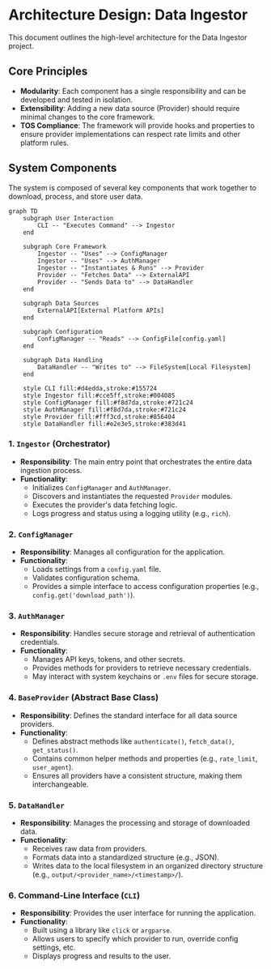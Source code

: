 # Architecture Design: Data Ingestor
<!-- LOCKED:DIA:2023-05-28T14:48:00Z:2023-05-28T14:53:00Z -->
<!-- Updated: 2023-05-28T14:48:00Z -->

This document outlines the high-level architecture for the Data Ingestor project.

## Core Principles

- **Modularity**: Each component has a single responsibility and can be developed and tested in isolation.
- **Extensibility**: Adding a new data source (Provider) should require minimal changes to the core framework.
- **TOS Compliance**: The framework will provide hooks and properties to ensure provider implementations can respect rate limits and other platform rules.

## System Components

The system is composed of several key components that work together to download, process, and store user data.

```mermaid
graph TD
    subgraph User Interaction
        CLI -- "Executes Command" --> Ingestor
    end

    subgraph Core Framework
        Ingestor -- "Uses" --> ConfigManager
        Ingestor -- "Uses" --> AuthManager
        Ingestor -- "Instantiates & Runs" --> Provider
        Provider -- "Fetches Data" --> ExternalAPI
        Provider -- "Sends Data to" --> DataHandler
    end

    subgraph Data Sources
        ExternalAPI[External Platform APIs]
    end

    subgraph Configuration
        ConfigManager -- "Reads" --> ConfigFile[config.yaml]
    end

    subgraph Data Handling
        DataHandler -- "Writes to" --> FileSystem[Local Filesystem]
    end

    style CLI fill:#d4edda,stroke:#155724
    style Ingestor fill:#cce5ff,stroke:#004085
    style ConfigManager fill:#f8d7da,stroke:#721c24
    style AuthManager fill:#f8d7da,stroke:#721c24
    style Provider fill:#fff3cd,stroke:#856404
    style DataHandler fill:#e2e3e5,stroke:#383d41
```

### 1. `Ingestor` (Orchestrator)
- **Responsibility**: The main entry point that orchestrates the entire data ingestion process.
- **Functionality**:
    - Initializes `ConfigManager` and `AuthManager`.
    - Discovers and instantiates the requested `Provider` modules.
    - Executes the provider's data fetching logic.
    - Logs progress and status using a logging utility (e.g., `rich`).

### 2. `ConfigManager`
- **Responsibility**: Manages all configuration for the application.
- **Functionality**:
    - Loads settings from a `config.yaml` file.
    - Validates configuration schema.
    - Provides a simple interface to access configuration properties (e.g., `config.get('download_path')`).

### 3. `AuthManager`
- **Responsibility**: Handles secure storage and retrieval of authentication credentials.
- **Functionality**:
    - Manages API keys, tokens, and other secrets.
    - Provides methods for providers to retrieve necessary credentials.
    - May interact with system keychains or `.env` files for secure storage.

### 4. `BaseProvider` (Abstract Base Class)
- **Responsibility**: Defines the standard interface for all data source providers.
- **Functionality**:
    - Defines abstract methods like `authenticate()`, `fetch_data()`, `get_status()`.
    - Contains common helper methods and properties (e.g., `rate_limit`, `user_agent`).
    - Ensures all providers have a consistent structure, making them interchangeable.

### 5. `DataHandler`
- **Responsibility**: Manages the processing and storage of downloaded data.
- **Functionality**:
    - Receives raw data from providers.
    - Formats data into a standardized structure (e.g., JSON).
    - Writes data to the local filesystem in an organized directory structure (e.g., `output/<provider_name>/<timestamp>/`).

### 6. Command-Line Interface (`CLI`)
- **Responsibility**: Provides the user interface for running the application.
- **Functionality**:
    - Built using a library like `click` or `argparse`.
    - Allows users to specify which provider to run, override config settings, etc.
    - Displays progress and results to the user. 